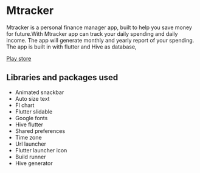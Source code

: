# Mtracker

Mtracker is a personal finance manager app, built to help you save money for future.With Mtracker app can track your daily spending and daily income. The app will generate monthly and yearly report of your spending. The app is built in with flutter and Hive as database,

[Play store](https://play.google.com/store/apps/details?id=com.aswinofficial3.mtracker)



## Libraries and packages used
- Animated snackbar
- Auto size text
- Fl chart
- Flutter slidable
- Google fonts
- Hive flutter
- Shared preferences
- Time zone
- Url launcher
- Flutter launcher icon
- Build runner
- Hive generator


